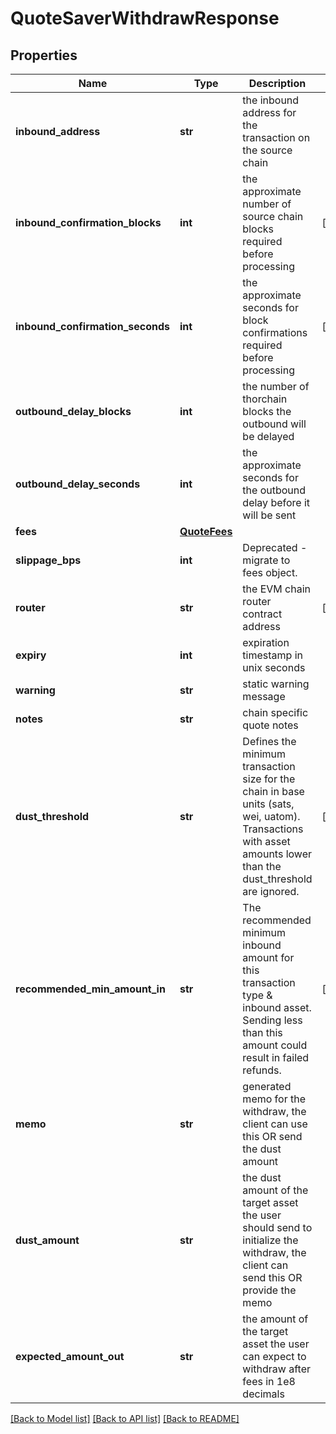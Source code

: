 # QuoteSaverWithdrawResponse

## Properties
Name | Type | Description | Notes
------------ | ------------- | ------------- | -------------
**inbound_address** | **str** | the inbound address for the transaction on the source chain | 
**inbound_confirmation_blocks** | **int** | the approximate number of source chain blocks required before processing | [optional] 
**inbound_confirmation_seconds** | **int** | the approximate seconds for block confirmations required before processing | [optional] 
**outbound_delay_blocks** | **int** | the number of thorchain blocks the outbound will be delayed | 
**outbound_delay_seconds** | **int** | the approximate seconds for the outbound delay before it will be sent | 
**fees** | [**QuoteFees**](QuoteFees.md) |  | 
**slippage_bps** | **int** | Deprecated - migrate to fees object. | 
**router** | **str** | the EVM chain router contract address | [optional] 
**expiry** | **int** | expiration timestamp in unix seconds | 
**warning** | **str** | static warning message | 
**notes** | **str** | chain specific quote notes | 
**dust_threshold** | **str** | Defines the minimum transaction size for the chain in base units (sats, wei, uatom). Transactions with asset amounts lower than the dust_threshold are ignored. | [optional] 
**recommended_min_amount_in** | **str** | The recommended minimum inbound amount for this transaction type &amp; inbound asset. Sending less than this amount could result in failed refunds. | [optional] 
**memo** | **str** | generated memo for the withdraw, the client can use this OR send the dust amount | 
**dust_amount** | **str** | the dust amount of the target asset the user should send to initialize the withdraw, the client can send this OR provide the memo | 
**expected_amount_out** | **str** | the amount of the target asset the user can expect to withdraw after fees in 1e8 decimals | 

[[Back to Model list]](../README.md#documentation-for-models) [[Back to API list]](../README.md#documentation-for-api-endpoints) [[Back to README]](../README.md)

